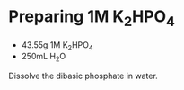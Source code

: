 # Preparing 1M K<sub>2</sub>HPO<sub>4</sub>

  * 43.55g 1M K<sub>2</sub>HPO<sub>4</sub>
  * 250mL H<sub>2</sub>O

Dissolve the dibasic phosphate in water.



